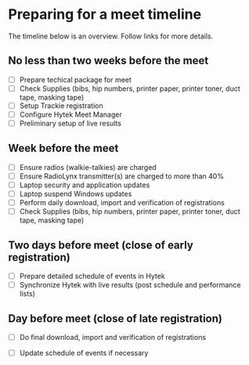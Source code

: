 # Preparing for a meet timeline
The timeline below is an overview. Follow links for more details.
 
## No less than two weeks before the meet
  - [ ] Prepare techical package for meet
  - [ ] Check Supplies (bibs, hip numbers, printer paper, printer toner, duct tape, masking tape)
  - [ ] Setup Trackie registration
  - [ ] Configure Hytek Meet Manager
  - [ ] Preliminary setup of live results

## Week before the meet
  - [ ] Ensure radios (walkie-talkies) are charged
  - [ ] Ensure RadioLynx transmitter(s) are charged to more than 40%
  - [ ] Laptop security and application updates
  - [ ] Laptop suspend Windows updates
  - [ ] Perform daily download, import and verification of registrations
  - [ ] Check Supplies (bibs, hip numbers, printer paper, printer toner, duct tape, masking tape)
## Two days before meet (close of early registration)
  - [ ] Prepare detailed schedule of events in Hytek
  - [ ] Synchronize Hytek with live results (post schedule and performance lists)

## Day before meet (close of late registration)
  - [ ] Do final download, import and verification of registrations
  - [ ] Update schedule of events if necessary
   
